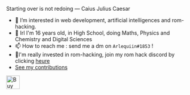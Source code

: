 Starting over is not redoing — Caius Julius Caesar
- 👀 I’m interested in web development, artificial intelligences and rom-hacking.
- 🔬 Irl I'm 16 years old, in High School, doing Maths, Physics and Chemistry and Digital Sciences
- 📫 How to reach me : send me a dm on `Arlequiin#1853` !
- 🌲I'm really invested in rom-hacking, join my rom hack discord by clicking <a href="https://arlequiin.github.io/resurrection/">heure</a>
- <a href="https://skyline.github.com/arlequiin/2023">See my contributions</a>

<a href='https://ko-fi.com/O5O3HVW5N' target='_blank'><img height='36' style='border:0px;height:36px;' src='https://storage.ko-fi.com/cdn/kofi2.png?v=3' border='0' alt='Buy Me a Coffee at ko-fi.com' /></a>
<!---
Arlequiin/Arlequiin is a ✨ special ✨ repository because its `README.md` (this file) appears on your GitHub profile.
You can click the Preview link to take a look at your changes.
--->
